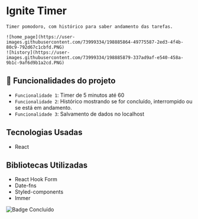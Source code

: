 # Ignite Timer

    Timer pomodoro, com histórico para saber andamento das tarefas.

    ![home_page](https://user-images.githubusercontent.com/73999334/198885864-49775587-2ed3-4f4b-80c9-792d67c1cbfd.PNG)
    ![history](https://user-images.githubusercontent.com/73999334/198885879-337ad9af-e540-458a-9b1c-9af6d9b1a2cd.PNG)

## :hammer: Funcionalidades do projeto

- `Funcionalidade 1`: Timer de 5 minutos até 60
- `Funcionalidade 2`: Histórico mostrando se for concluído, interrompido ou se está em andamento.
- `Funcionalidade 3`: Salvamento de dados no localhost

## Tecnologias Usadas

- React

## Bibliotecas Utilizadas

- React Hook Form
- Date-fns
- Styled-components
- Immer

![Badge Concluído](http://img.shields.io/static/v1?label=STATUS&message=%20Concluído&color=GREEN&style=for-the-badge)
